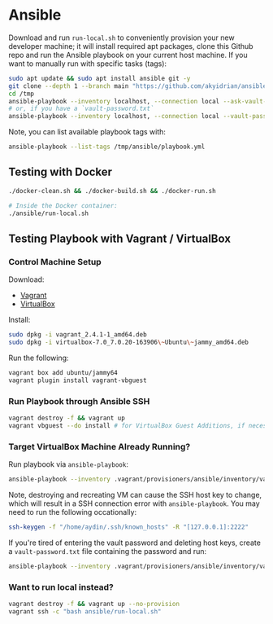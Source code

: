 # Ansible

Download and run `run-local.sh` to conveniently provision your new developer machine; it will install required apt packages, clone this Github repo and run the Ansible playbook on your current host machine. If you want to manually run with specific tasks (tags):

```bash
sudo apt update && sudo apt install ansible git -y
git clone --depth 1 --branch main "https://github.com/akyidrian/ansible.git" /tmp/ansible
cd /tmp
ansible-playbook --inventory localhost, --connection local --ask-vault-pass --tags all --skip-tags "" ansible/playbook.yml
# or, if you have a `vault-password.txt`
ansible-playbook --inventory localhost, --connection local --vault-password-file ansible/vault-password.txt --tags all --skip-tags "" ansible/playbook.yml
```

Note, you can list available playbook tags with:

```bash
ansible-playbook --list-tags /tmp/ansible/playbook.yml
```

## Testing with Docker

```bash
./docker-clean.sh && ./docker-build.sh && ./docker-run.sh

# Inside the Docker container:
./ansible/run-local.sh
```

## Testing Playbook with Vagrant / VirtualBox

### Control Machine Setup

Download:
 * [Vagrant](https://releases.hashicorp.com/vagrant/)
 * [VirtualBox](https://www.virtualbox.org/wiki/Linux_Downloads)

Install:
 ```bash
sudo dpkg -i vagrant_2.4.1-1_amd64.deb
sudo dpkg -i virtualbox-7.0_7.0.20-163906\~Ubuntu\~jammy_amd64.deb
```

Run the following:
```bash
vagrant box add ubuntu/jammy64
vagrant plugin install vagrant-vbguest
```

### Run Playbook through Ansible SSH

```bash
vagrant destroy -f && vagrant up
vagrant vbguest --do install # for VirtualBox Guest Additions, if necessary
```

### Target VirtualBox Machine Already Running?

Run playbook via `ansible-playbook`:
```bash
ansible-playbook --inventory .vagrant/provisioners/ansible/inventory/vagrant_ansible_inventory --ask-vault-pass playbook.yml 
```

Note, destroying and recreating VM can cause the SSH host key to change, which will result in a SSH connection error with `ansible-playbook`. You may need to run the following occationally:
```bash
ssh-keygen -f "/home/aydin/.ssh/known_hosts" -R "[127.0.0.1]:2222"
```

If you're tired of entering the vault password and deleting host keys, create a `vault-password.txt` file containing the password and run:
```bash
ansible-playbook --inventory .vagrant/provisioners/ansible/inventory/vagrant_ansible_inventory --vault-password-file vault-password.txt --extra-vars "ansible_ssh_common_args='-o StrictHostKeyChecking=no'" playbook.yml
```

### Want to run local instead?

```bash
vagrant destroy -f && vagrant up --no-provision
vagrant ssh -c "bash ansible/run-local.sh"
```
